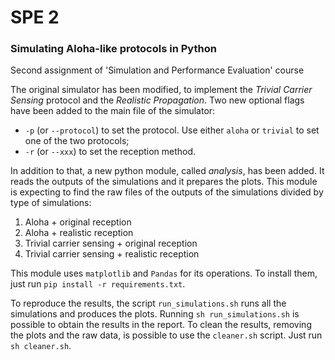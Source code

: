 # SPE 2
### Simulating Aloha-like protocols in Python
Second assignment of 'Simulation and Performance Evaluation' course

The original simulator has been modified, to implement the _Trivial Carrier Sensing_ protocol and the _Realistic Propagation_. Two new optional flags have been added to the main file of the simulator:
- `-p` (or `--protocol`) to set the protocol. Use either `aloha` or `trivial` to set one of the two protocols;
- `-r` (or `--xxx`) to set the reception method.

In addition to that, a new python module, called _analysis_, has been added. It reads the outputs of the simulations and it prepares the plots.
This module is expecting to find the raw files of the outputs of the simulations divided by type of simulations:
1. Aloha + original reception
2. Aloha + realistic reception
3. Trivial carrier sensing + original reception
4. Trivial carrier sensing + realistic reception

This module uses `matplotlib` and `Pandas` for its operations. To install them, just run `pip install -r requirements.txt`.

To reproduce the results, the script `run_simulations.sh` runs all the simulations and produces the plots. Running `sh run_simulations.sh` is possible to obtain the results in the report.
To clean the results, removing the plots and the raw data, is possible to use the `cleaner.sh` script. Just run `sh cleaner.sh`.
